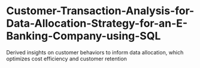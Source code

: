 # Customer-Transaction-Analysis-for-Data-Allocation-Strategy-for-an-E-Banking-Company-using-SQL
Derived insights on customer behaviors to inform data allocation, which optimizes cost efficiency and customer retention
